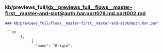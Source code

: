 ### kb/previews_full/kb__previews_full__flows__master-first__master-and-slot@auth.har.part078.md.part002.md

```md
### kb/previews_full/flows__master-first__master-and-slot@auth.har.part078.md (part 002)

```md
       },
            {
              "name": "Origin",
            
```

```

```
